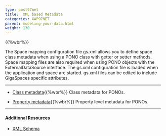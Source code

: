 ```yaml
---
type: post97net
title:  XML based Metadata
categories: XAP97NET
parent: modeling-your-data.html
weight: 130
---
```


{{%wbr%}}

The Space mapping configuration file gs.xml allows you to define space class metadata when using a PONO class with getter or setter methods. Space mapping files are also required when using PONO objects with the ExternalDataSource interface. The gs.xml configuration file is loaded when the application and space are started. gs.xml files can be edited to include GigaSpaces specific attributes.
<hr/>


- [Class metadata](./pono-xml-metadata-class.html){{%wbr%}}
Class metadata for PONOs.


- [Property metadata](./pono-xml-metadata-attribute.html){{%wbr%}}
Property level metadata for PONOs.

<hr/>

#### Additional Resources

- [XML Schema](/api_documentation/xap-{{%currentversion%}}.html)


